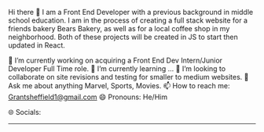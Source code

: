 Hi there 👋
I am a Front End Developer with a previous background in middle school education.  I am in the process of creating a full stack website for a friends bakery Bears Bakery, as well as for a local coffee shop in my neighborhood.  Both of these projects will be created in JS to start then updated in React. 

 🔭 I’m currently working on acquiring a Front End Dev Intern/Junior Developer Full Time role.
🌱 I’m currently learning ...
 👯 I’m looking to collaborate on site revisions and testing for smaller to medium websites.
 💬 Ask me about anything Marvel, Sports, Movies.
 📫 How to reach me: Grantsheffield1@gmail.com
 😄 Pronouns: He/Him

🌐 Socials:
_____________________________________
